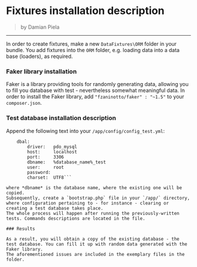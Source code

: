 # Fixtures installation description

>by Damian Piela

---

In order to create fixtures, make a new `DataFixtures\ORM` folder in your bundle.
You add fixtures into the `ORM` folder, e.g. loading data into a data base (loaders), as required.


### Faker library installation

Faker is a library providing tools for randomly generating data, allowing you to fill you database with test - nevertheless somewhat meaningful data.
In order to install the Faker library, add `"fzaninotto/faker" : "~1.5"` to your `composer.json`.


### Test database installation description

Append the following text into your `/app/config/config_test.yml`:

```doctrine:
    dbal:
        driver:   pdo_mysql
        host:     localhost
        port:     3306
        dbname:   %database_name%_test
        user:     root
        password: 
        charset:  UTF8```

where *dbname* is the database name, where the existing one will be copied.
Subsequently, create a `bootstrap.php` file in your `/app/` directory, where configuration pertaining to - for instance - clearing or creating a test database takes place.
The whole process will happen after running the previously-written tests. Commands descriptions are located in the file.

### Results

As a result, you will obtain a copy of the existing database - the test database. You can fill it up with random data generated with the Faker library.
The aforementioned issues are included in the exemplary files in the folder. 
